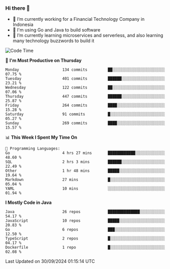### Hi there 👋

<!--
**mazzama/mazzama** is a ✨ _special_ ✨ repository because its `README.md` (this file) appears on your GitHub profile.

Here are some ideas to get you started:

- 🔭 I’m currently working on ...
- 🌱 I’m currently learning ...
- 👯 I’m looking to collaborate on ...
- 🤔 I’m looking for help with ...
- 💬 Ask me about ...
- 📫 How to reach me: ...
- 😄 Pronouns: ...
- ⚡ Fun fact: ...
-->

- 🔭 I’m currently working for a Financial Technology Company in Indonesia
- :gun: I'm using Go and Java to build software
- 🌱 I’m currently learning microservices and serverless, and also learning many technology buzzwords to build it

<!--START_SECTION:waka-->
![Code Time](http://img.shields.io/badge/Code%20Time-3%2C540%20hrs%206%20mins-blue)

📅 **I'm Most Productive on Thursday** 

```text
Monday                   134 commits         ██░░░░░░░░░░░░░░░░░░░░░░░   07.75 % 
Tuesday                  401 commits         ██████░░░░░░░░░░░░░░░░░░░   23.21 % 
Wednesday                122 commits         ██░░░░░░░░░░░░░░░░░░░░░░░   07.06 % 
Thursday                 447 commits         ██████░░░░░░░░░░░░░░░░░░░   25.87 % 
Friday                   264 commits         ████░░░░░░░░░░░░░░░░░░░░░   15.28 % 
Saturday                 91 commits          █░░░░░░░░░░░░░░░░░░░░░░░░   05.27 % 
Sunday                   269 commits         ████░░░░░░░░░░░░░░░░░░░░░   15.57 % 
```


📊 **This Week I Spent My Time On** 

```text
💬 Programming Languages: 
Go                       4 hrs 27 mins       ████████████░░░░░░░░░░░░░   48.60 % 
SQL                      2 hrs 3 mins        ██████░░░░░░░░░░░░░░░░░░░   22.49 % 
Other                    1 hr 48 mins        █████░░░░░░░░░░░░░░░░░░░░   19.64 % 
Markdown                 27 mins             █░░░░░░░░░░░░░░░░░░░░░░░░   05.04 % 
YAML                     10 mins             ░░░░░░░░░░░░░░░░░░░░░░░░░   01.94 % 
```

**I Mostly Code in Java** 

```text
Java                     26 repos            ██████████████░░░░░░░░░░░   54.17 % 
JavaScript               10 repos            █████░░░░░░░░░░░░░░░░░░░░   20.83 % 
Go                       6 repos             ███░░░░░░░░░░░░░░░░░░░░░░   12.50 % 
TypeScript               2 repos             █░░░░░░░░░░░░░░░░░░░░░░░░   04.17 % 
Dockerfile               1 repo              █░░░░░░░░░░░░░░░░░░░░░░░░   02.08 % 
```




 Last Updated on 30/09/2024 01:15:14 UTC
<!--END_SECTION:waka-->
